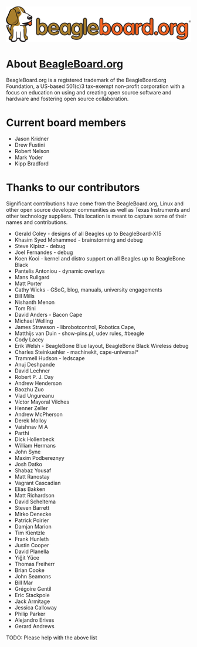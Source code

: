 ![](extras/images/beagleboard-logo.svg)
# About [BeagleBoard.org](https://beagleboard.org/about)

BeagleBoard.org is a registered trademark of the BeagleBoard.org Foundation,
a US-based 501(c)3 tax-exempt non-profit corporation with a focus on education
on using and creating open source software and hardware and fostering
open source collaboration.

# Current board members

* Jason Kridner
* Drew Fustini
* Robert Nelson
* Mark Yoder
* Kipp Bradford

# Thanks to our contributors
Significant contributions have come from the BeagleBoard.org, Linux and other
open source developer communities as well as Texas Instruments and other
technology suppliers. This location is meant to capture some of their names
and contributions.

* Gerald Coley - designs of all Beagles up to BeagleBoard-X15
* Khasim Syed Mohammed - brainstorming and debug
* Steve Kipisz - debug
* Joel Fernandes - debug
* Koen Kooi - kernel and distro support on all Beagles up to BeagleBone Black
* Pantelis Antoniou - dynamic overlays
* Mans Rullgard
* Matt Porter
* Cathy Wicks - GSoC, blog, manuals, university engagements
* Bill Mills
* Nishanth Menon
* Tom Rini
* David Anders - Bacon Cape
* Michael Welling
* James Strawson - librobotcontrol, Robotics Cape, 
* Matthijs van Duin - show-pins.pl, udev rules, #beagle
* Cody Lacey
* Erik Welsh - BeagleBone Blue layout, BeagleBone Black Wireless debug
* Charles Steinkuehler - machinekit, cape-universal* 
* Trammell Hudson - ledscape
* Anuj Deshpande
* David Lechner
* Robert P. J. Day
* Andrew Henderson
* Baozhu Zuo
* Vlad Ungureanu
* Víctor Mayoral Vilches
* Henner Zeller
* Andrew McPherson
* Derek Molloy
* Vaishnav M A
* Parthi
* Dick Hollenbeck
* William Hermans
* John Syne
* Maxim Podbereznyy
* Josh Datko
* Shabaz Yousaf
* Matt Ranostay
* Vagrant Cascadian
* Elias Bakken
* Matt Richardson
* David Scheltema
* Steven Barrett
* Mirko Denecke
* Patrick Poirier
* Damjan Marion
* Tim Kientzle
* Frank Hunleth
* Justin Cooper
* David Planella
* Yiğit Yüce
* Thomas Freiherr
* Brian Cooke
* John Seamons
* Bill Mar
* Grégoire Gentil
* Eric Stackpole
* Jack Armitage
* Jessica Calloway
* Philip Parker
* Alejandro Erives
* Gerard Andrews

TODO: Please help with the above list
